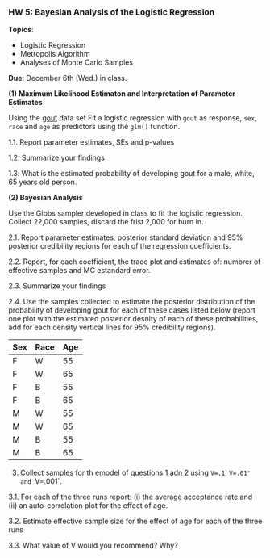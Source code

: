 ### HW 5: Bayesian Analysis of the Logistic Regression

**Topics**:
  - Logistic Regression
  - Metropolis Algorithm
  - Analyses of Monte Carlo Samples
  
 **Due**: December 6th (Wed.) in class.
  
 **(1) Maximum Likelihood Estimaton and Interpretation of Parameter Estimates**
 
Using the [gout]() data set Fit a logistic regression with `gout` as response, `sex`, `race` and `age` as predictors using the `glm()` function.


1.1. Report parameter estimates, SEs and p-values


1.2. Summarize your findings


1.3. What is the estimated probability of developing gout for a male, white, 65 years old person.



**(2) Bayesian Analysis**

Use the Gibbs sampler developed in class to fit the logistic regression. Collect 22,000 samples, discard the frist 2,000 for burn in.


2.1. Report parameter estimates, posterior standard deviation and 95% posterior credibility regions for each of the regression coefficients.



2.2. Report, for each coefficient, the trace plot and estimates of: numbrer of effective samples and MC estandard error.


2.3. Summarize your findings


2.4. Use the samples collected to estimate the posterior distribution of the probability of developing gout for each of these cases listed below (report one plot with the estimated posterior desnity of each of these probabilities, add for each density vertical lines for 95% credibility regions).


| Sex    |  Race | Age |
|--------|-------|-----|
| F   |  W | 55 |
| F    |  W | 65 |
| F    |  B | 55 |
| F    |  B | 65 |
| M   |  W | 55 |
| M    |  W | 65 |
| M    |  B | 55 |
| M    |  B | 65 |

3. Collect samples for th emodel of questions 1 adn 2 using `V=.1`, `V=.01' and `V=.001`.

3.1. For each of the three runs report: (i) the average acceptance rate and (ii) an auto-correlation plot for the effect of age.

3.2. Estimate effective sample size for the effect of age for each of the three runs


3.3. What value of V would you recommend? Why?

